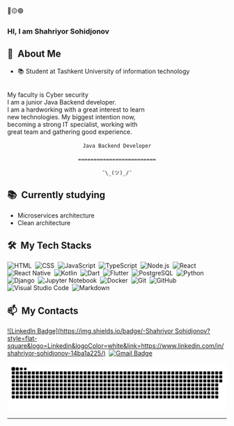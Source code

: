 <div>
🔴🟡🟢

<br>

###  HI, I am Shahriyor Sohidjonov

  ## 🧭 &nbsp;About Me

  - 📚 Student at Tashkent University of information technology
  <br>
    My faculty is Cyber security
  <br>
    I am a junior Java Backend developer.
  <br>
    I am a hardworking with a great interest to learn
  <br>
    new technologies. My biggest intention now,
  <br>
    becoming a strong IT specialist, working with
  <br>
    great team and gathering good experience.

  <br>
  

</div>


<div align="center">

  `Java Backend Developer`
  <br>

  `=========================`
  <br>

  `¯\_(ツ)_/¯`
</div>


<div>

  ## 📚 &nbsp;Currently studying
  
  - Microservices architecture
  - Clean architecture

</div>


<div>

  ## 🛠️ &nbsp;My Tech Stacks

  ![HTML](https://img.shields.io/badge/-HTML-0D1117?style=flat&logo=HTML5)&nbsp;
  ![CSS](https://img.shields.io/badge/-CSS-0D1117?style=flat&logo=CSS3&logoColor=1572B6)&nbsp;
  ![JavaScript](https://img.shields.io/badge/-JavaScript-0D1117?style=flat&logo=javascript)&nbsp;
  ![TypeScript](https://img.shields.io/badge/-TypeScript-0D1117?style=flat&logo=typescript)&nbsp;
  ![Node.js](https://img.shields.io/badge/-Node.js-0D1117?style=flat&logo=node.js)&nbsp;
  ![React](https://img.shields.io/badge/-React-0D1117?style=flat&logo=react)&nbsp;
  ![React Native](https://img.shields.io/badge/-React%20Native-0D1117?style=flat&logo=react)&nbsp;
  ![Kotlin](https://img.shields.io/badge/-Kotlin-0D1117?style=flat&logo=kotlin)&nbsp;
  ![Dart](https://img.shields.io/badge/-Dart-0D1117?style=flat&logo=dart)&nbsp;
  ![Flutter](https://img.shields.io/badge/-Flutter-0D1117?style=flat&logo=flutter)&nbsp;
  ![PostgreSQL](https://img.shields.io/badge/-PostgreSQL-0D1117?style=flat&logo=postgresql)&nbsp;
  ![Python](https://img.shields.io/badge/-Python-0D1117?style=flat&logo=python)&nbsp;
  ![Django](https://img.shields.io/badge/-Django-0D1117?style=flat&logo=django)&nbsp;
  ![Jupyter Notebook](https://img.shields.io/badge/-Jupyter%20Notebook-0D1117?style=flat&logo=jupyter)&nbsp;
  ![Docker](https://img.shields.io/badge/-Docker-0D1117?style=flat&logo=docker)&nbsp;
  ![Git](https://img.shields.io/badge/-Git-0D1117?style=flat&logo=git)&nbsp;
  ![GitHub](https://img.shields.io/badge/-GitHub-0D1117?style=flat&logo=github)&nbsp;
  ![Visual Studio Code](https://img.shields.io/badge/-VS%20Code-0D1117?style=flat&logo=visual-studio-code&logoColor=007ACC)&nbsp;
  ![Markdown](https://img.shields.io/badge/-Markdown-0D1117?style=flat&logo=markdown)

</div>

<div>

  ## 📫 &nbsp;My Contacts
  [![LinkedIn Badge](https://img.shields.io/badge/-Shahriyor Sohidjonov?style=flat-square&logo=Linkedin&logoColor=white&link=https://www.linkedin.com/in/shahriyor-sohidjonov-14ba1a225/)](https://www.linkedin.com/in/shahriyor-sohidjonov-14ba1a225/)&nbsp;
  [![Gmail Badge](https://img.shields.io/badge/-sohidjonovshahriyor1408@gmail.com-red?style=flat-square&logo=Gmail&logoColor=white)](mailto:sohidjonovshahriyor1408@gmail.com)&nbsp;

</div>


<!-- ![Snake animation](https://github.com/Pepyn0/Pepyn0/blob/output/github-contribution-grid-snake.svg) -->

<div>
  <img src="https://github.com/Pepyn0/Pepyn0/raw/output/github-contribution-grid-snake.svg" alt="snake"></center>
</div>

<!-- ## 📚 &nbsp;My Projects -->


------
